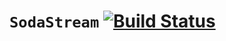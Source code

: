 # `SodaStream` [![Build Status](https://travis-ci.org/robenkleene/StringPlusPath.svg?branch=master)](https://travis-ci.org/robenkleene/StringPlusPath)
